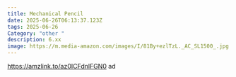 ```yaml
---
title: Mechanical Pencil
date: 2025-06-26T06:13:37.123Z
tags: 2025-06-26
Category: "other "
description: 6.xx
image: https://m.media-amazon.com/images/I/81By+ezlTzL._AC_SL1500_.jpg
---
```

https://amzlink.to/az0ICFdnlFGN0 ad